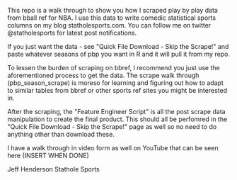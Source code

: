 
This repo is a walk through to show you how I scraped play by play data from bball ref for NBA. I use this data to write comedic statistical sports columns on my blog statholesports.com. You can follow me on twitter @statholesports for latest post notifications.

If you just want the data - see "Quick File Download - Skip the Scrape!" and paste whatever seasons of pbp you want in R and it will pull it from my repo. 

To lessen the burden of scraping on bbref, I recommend you just use the aforementioned process to get the data. The scrape walk through (pbp_season_scrape) is moreso for learning and figuring out how to adapt to similar tables from bbref or other sports ref sites you might be interested in. 

After the scraping, the "Feature Engineer Script" is all the post scrape data manipulation to create the final product. This should all be perfomred in the "Quick File Download - Skip the Scrape!" page as well so no need to do anything other than download these.

I have a walk through in video form as well on YouTube that can be seen here (INSERT WHEN DONE)

Jeff Henderson
Stathole Sports
